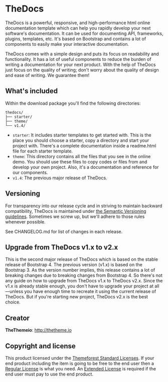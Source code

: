 # TheDocs

TheDocs is a powerful, responsive, and high-performance html online documentation template which can help you rapidly develop your next software's documentation. It can be used for documenting API, frameworks, plugins, templates, etc. It's based on Bootstrap and contains a lot of components to easily make your interactive documentation.

TheDocs comes with a simple design and puts its focus on readability and functionality. It has a lot of useful components to reduce the burden of writing a documentation for your next product. With the help of TheDocs just focus on the quality of writing; don't worry about the quality of design and ease of writing. We guarantee them!

## What's included

Within the download package you'll find the following directories:

```
thedocs/
├── starter/
├── theme/
└── v1.4/
```

- `starter`: It includes starter templates to get started with. This is the place you should choose a starter, copy a directory and start your project with. There's a complete documentation inside a readme.html file for each starter template.
- `theme`: This directory contains all the files that you see in the online demo. You should use these files to copy codes or files from and develop your own project. Also, it's a documentation and reference for our components.
- `v1.4`: The previous major release of TheDocs.

## Versioning

For transparency into our release cycle and in striving to maintain backward compatibility, TheDocs is maintained under [the Semantic Versioning guidelines](http://semver.org/). Sometimes we screw up, but we'll adhere to those rules whenever possible.

See CHANGELOG.md for list of changes in each release.


## Upgrade from TheDocs v1.x to v2.x

This is the second major release of TheDocs which is based on the stable release of Bootstrap 4. The previous version (v1.x) is based on the Bootstrap 3. As the version number implies, this release contains a lot of breaking changes due to breaking changes from Bootstrap 4. So there's not any guide on how to upgrade from TheDocs v1.x to TheDocs v2.x. Since the v1.x is already stable enough, you don't have to upgrade your project at all—unless you have enough time to recreate it using the current release of TheDocs. But if you're starting new project, TheDocs v2.x is the best choice.

## Creator

**TheThemeio**: <http://thetheme.io>

## Copyright and license

This product licensed under the [Themeforest Standard Licenses](https://themeforest.net/licenses/standard). If your end product including the item is going to be free to the end user then a [Regular License](https://themeforest.net/licenses/terms/regular) is what you need. An [Extended License](https://themeforest.net/licenses/terms/extended) is required if the end user must pay to use the end product.
